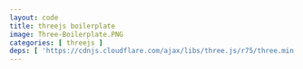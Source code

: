 ```yaml
---
layout: code
title: threejs boilerplate
image: Three-Boilerplate.PNG
categories: [ threejs ]
deps: [ 'https://cdnjs.cloudflare.com/ajax/libs/three.js/r75/three.min.js', 'https://cdn.rawgit.com/mrdoob/three.js/master/examples/js/Detector.js', 'https://cdn.rawgit.com/mrdoob/three.js/master/examples/js/libs/stats.min.js', 'https://cdn.rawgit.com/mrdoob/three.js/master/examples/js/controls/TrackballControls.js' ]
---
```

<style>
    #container{
        position: relative;
    }
</style>
<div id="container"></div>

<script>
    // documentation <a href="http://threejs.org/docs/index.html">http://threejs.org/docs/index.html</a>
    window.addEventListener( 'load', function(){
        if ( ! Detector.webgl ) Detector.addGetWebGLMessage();

        var w = window.innerWidth > 1200 ? 1200 : window.innerWidth, h = 600;
        var container, stats;
        var camera, controls, scene, renderer;

        init();
        animate();

        function init() {
            // renderer
            renderer = new THREE.WebGLRenderer( { antialias: true } );
            renderer.setPixelRatio( window.devicePixelRatio );
            renderer.setSize( w, h );
            container = document.getElementById( 'container' );
            container.appendChild( renderer.domElement );
            stats = new Stats();
            container.appendChild( stats.dom );
            stats.dom.style.position = 'absolute';

            // camera
            camera = new THREE.PerspectiveCamera( 60, w / h, 1, 1000 );
            camera.position.z = 200;
            camera.position.y = 40;
            controls = new THREE.TrackballControls( camera, container );
            controls.rotateSpeed = 2.0;
            controls.zoomSpeed = 1.2;
            controls.panSpeed = 0.8;
            controls.noZoom = false;
            controls.noPan = false;
            controls.staticMoving = false; // eased move
            controls.dynamicDampingFactor = 0.2;
            controls.keys = [ 65, 83, 68 ];

            // world
            scene = new THREE.Scene();
            scene.fog = new THREE.FogExp2( 0x1E2630, 0.002 );
            renderer.setClearColor( scene.fog.color );

            // helpers
            var axes = new THREE.AxisHelper( 50 );
            scene.add( axes );
            var gridXZ = new THREE.GridHelper( 500, 10 );
            scene.add( gridXZ );

            // lights
            light = new THREE.DirectionalLight( 0xffffff );
            light.position.set( 1, 1, 1 );
            scene.add( light );
            light = new THREE.DirectionalLight( 0x002288 );
            light.position.set( -1, -1, -1 );
            scene.add( light );
            light = new THREE.AmbientLight( 0x222222 );
            scene.add( light );

            // geometries
            var material =  new THREE.MeshPhongMaterial( {
                color: 0xfb3550,
                shading: THREE.FlatShading
            } );

            // plane
            // PlaneGeometry(width, height, widthSegments, heightSegments)
            var geometry = new THREE.PlaneGeometry( 50, 20 );
            var planeMaterial =  new THREE.MeshPhongMaterial( {
                color: 0xfb3550,
                shading: THREE.FlatShading,
                side: THREE.DoubleSide
            } );
            var plane = new THREE.Mesh( geometry, material );
            plane.position.x = -150;
            plane.position.y = 10;
            plane.rotation.y = Math.PI / 4;
            scene.add(plane);

            // box
            // BoxGeometry(width, height, depth, widthSegments, heightSegments, depthSegments)
            geometry = new THREE.BoxGeometry( 10, 50, 10 );
            var cube = new THREE.Mesh( geometry, material );
            cube.position.set( 100, 25, -30 );
            scene.add( cube );

            //sphere
            //SphereGeometry(radius, widthSegments, heightSegments, phiStart, phiLength, thetaStart, thetaLength)
            geometry = new THREE.SphereGeometry( 15, 10, 6 );
            var sphere = new THREE.Mesh( geometry, material );
            sphere.position.set( -60, 15, -50 );
            scene.add( sphere );

            //cylinder
            //CylinderGeometry(radiusTop, radiusBottom, height, radiusSegments, heightSegments, openEnded, thetaStart, thetaLength)
            geometry = new THREE.CylinderGeometry( 10, 20, 40, 8 );
            var cylinder = new THREE.Mesh( geometry, material );
            cylinder.position.set( -90, 20, 30 );
            scene.add( cylinder );

            //Dodecahedron
            //DodecahedronGeometry(RADIUS,DETAIL)
            geometry = new THREE.DodecahedronGeometry( 20, 0 );
            // geometry = new THREE.DodecahedronGeometry( 5, 0.5 );
            var dodecahedron = new THREE.Mesh( geometry, material );
            dodecahedron.position.set( 10, 20, -30 );
            scene.add( dodecahedron );

            //Icosahedron
            //IcosahedronGeometry(RADIUS, DETAIL)
            // geometry = new THREE.IcosahedronGeometry( 10, 0 );
            geometry = new THREE.IcosahedronGeometry( 15, 1 );
            var icosahedron = new THREE.Mesh( geometry, material );
            icosahedron.position.set( 40, 15, 100 );
            scene.add( icosahedron );

            //dynamic generation
            for ( var i = 0; i < 500; i ++ ) {
                var height = 10 + ~~( Math.random() * 30 );
                var resolution = 3 + ~~( Math.random() * 5 );
                geometry = new THREE.CylinderGeometry( 0, 10, height, resolution, 1 );

                var mesh = new THREE.Mesh( geometry, material );

                var angle = Math.random() * Math.PI * 4;
                var radius = 200 + Math.random() * 250;
                mesh.position.x = ~~( Math.cos( angle ) * radius );
                mesh.position.y = height / 2;
                mesh.position.z = ~~( Math.sin( angle ) * radius );
                mesh.updateMatrix();
                mesh.matrixAutoUpdate = false;
                scene.add( mesh );
            }

            window.addEventListener( 'resize', onWindowResize, false );
        }

        function onWindowResize() {
            w = window.innerWidth > 1200 ? 1200 : window.innerWidth;
            camera.aspect = w / h;
            camera.updateProjectionMatrix();
            renderer.setSize( w, h );
            controls.handleResize();
        }

        function animate() {
            requestAnimationFrame( animate );
            controls.update();
            renderer.render( scene, camera );
            stats.update();
        }
    } );
</script>